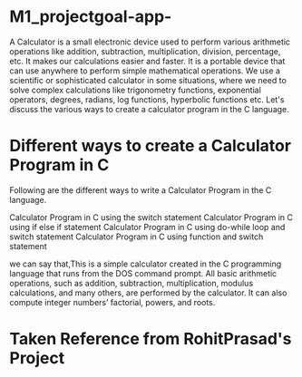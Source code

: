 # M1_projectgoal-app-

A Calculator is a small electronic device used to perform various arithmetic operations like addition, subtraction, multiplication, division, percentage, etc. It makes our calculations easier and faster. It is a portable device that can use anywhere to perform simple mathematical operations. We use a scientific or sophisticated calculator in some situations, where we need to solve complex calculations like trigonometry functions, exponential operators, degrees, radians, log functions, hyperbolic functions etc. Let's discuss the various ways to create a calculator program in the C language.

# Different ways to create a Calculator Program in C
Following are the different ways to write a Calculator Program in the C language.

Calculator Program in C using the switch statement
Calculator Program in C using if else if statement
Calculator Program in C using do-while loop and switch statement
Calculator Program in C using function and switch statement

we can say that,This is a simple calculator created in the C programming language that runs from the DOS command prompt. All basic arithmetic operations, such as addition, subtraction, multiplication, modulus calculations, and many others, are performed by the calculator. It can also compute integer numbers’ factorial, powers, and roots.

# Taken Reference from RohitPrasad's Project
